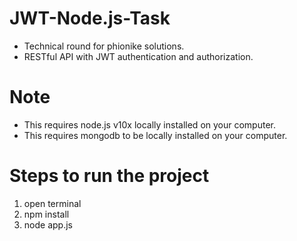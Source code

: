 # JWT-Node.js-Task
- Technical round for phionike solutions.
- RESTful API with JWT authentication and authorization.

# Note
- This requires node.js v10x locally installed on your computer.
- This requires mongodb to be locally installed on your computer.

# Steps to run the project
1. open terminal
2. npm install
3. node app.js
